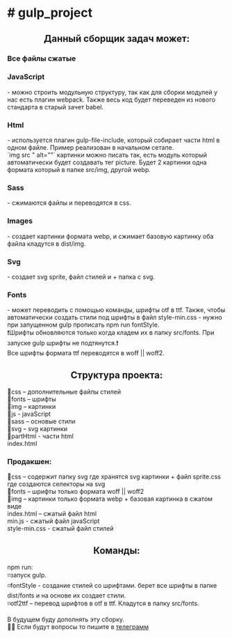 <h1># gulp_project</h1>
<h2 align="center">Данный сборщик задач может:</h2>
<h3>Все файлы сжатые</h3>
<h3>JavaScript</h3> - можно строить модульную структуру, так как для сборки модулей у нас есть плагин webpack. Также весь код будет переведен
из нового стандарта в старый зачет babel.<br>
<h3>Html</h3> - используется плагин gulp-file-include, который собирает части html в одном файле. Пример реализован в начальном сетапе.<br>
`img src " alt=""` картинки можно писать так, есть модуль который автоматически будет создавать тег picture. Будет 2 картинки
одна формата который в папке src/img, другой webp.<br>
<h3>Sass</h3> - сжимаются файлы и переводятся в css.<br>
<h3>Images</h3> - создает картинки формата webp, и сжимает базовую картинку оба файла кладутся в dist/img.<br>
<h3>Svg</h3> - создает svg sprite, файл стилей и + папка с svg.<br>
<h3>Fonts</h3> - может переводить с помощью команды, шрифты otf в ttf. Также, чтобы автоматически создать стили под шрифты в файл 
style-min.css - нужно при запущенном gulp прописать npm run fontStyle.<br>
❗Шрифты обновляются только когда кладем их в папку src/fonts. При запуске  gulp шрифты не подтянутся.❗<br>
Все шрифты формата ttf переводятся в woff || woff2.
<h2 align="center">Структура проекта:</h2>
📁css – дополнительные файлы стилей<br>
📁fonts – шрифты<br>
📁img – картинки<br>
📁js - javaScript<br>
📁sass – основые стили<br>
📁svg – svg картинки<br>
📁partHtml - части html<br>
index.html
<h3>Продакшен:</h3>
📁css – содержит папку svg где хранятся svg картинки + файл sprite.css где создаются селекторы на svg<br>
📁fonts – шрифты только формата woff || woff2 <br>
📁img – картинки только формата webp + базовая картинка в сжатом виде<br>
index.html – сжатый файл html<br>
min.js - сжатый файл javaScript<br>
style-min.css - сжатый файл стилей<br>
<h2 align="center">Команды:</h2>
  npm run:<br>
  ◽запуск gulp.<br>
  ◽fontStyle - создание стилей со шрифтами. берет все шрифты в папке dist/fonts и на основе их создает стили.<br>
  ◽otf2ttf – перевод шрифтов в otf в ttf. Кладутся в папку src/fonts. <br>
  
 В будущем буду дополнять эту сборку.<br>
 🙋‍♂️ Если будут вопросы то пишите в <a href="https://t.me/AlexRogach">телеграмм</a><br>
